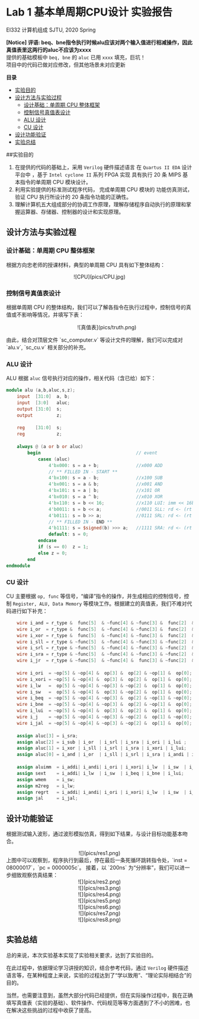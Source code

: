# Lab 1 基本单周期CPU设计 实验报告
EI332 计算机组成 SJTU, 2020 Spring  
  
**\[Notice] 评语: beq、bne指令执行时候alu应该对两个输入值进行相减操作，因此真值表里这两行的aluc不应该为xxxx**  
提供的基础模板中 `beq, bne` 的 `aluc` 已用 `xxxx` 填充，巨坑！  
项目中的代码已做对应修改，但其他场景未对应更新  

**目录**
<!-- MarkdownTOC -->

- [实验目的](#%E5%AE%9E%E9%AA%8C%E7%9B%AE%E7%9A%84)
- [设计方法与实验过程](#%E8%AE%BE%E8%AE%A1%E6%96%B9%E6%B3%95%E4%B8%8E%E5%AE%9E%E9%AA%8C%E8%BF%87%E7%A8%8B)
    - [设计基础：单周期 CPU 整体框架](#%E8%AE%BE%E8%AE%A1%E5%9F%BA%E7%A1%80%EF%BC%9A%E5%8D%95%E5%91%A8%E6%9C%9F-cpu-%E6%95%B4%E4%BD%93%E6%A1%86%E6%9E%B6)
    - [控制信号真值表设计](#%E6%8E%A7%E5%88%B6%E4%BF%A1%E5%8F%B7%E7%9C%9F%E5%80%BC%E8%A1%A8%E8%AE%BE%E8%AE%A1)
    - [ALU 设计](#alu-%E8%AE%BE%E8%AE%A1)
    - [CU 设计](#cu-%E8%AE%BE%E8%AE%A1)
- [设计功能验证](#%E8%AE%BE%E8%AE%A1%E5%8A%9F%E8%83%BD%E9%AA%8C%E8%AF%81)
- [实验总结](#%E5%AE%9E%E9%AA%8C%E6%80%BB%E7%BB%93)

<!-- /MarkdownTOC -->


<a id="%E5%AE%9E%E9%AA%8C%E7%9B%AE%E7%9A%84"></a>
##实验目的
1. 在提供的代码的基础上，采用 `Verilog` 硬件描述语言 在 `Quartus II EDA` 设计平台中 ，基于 `Intel cyclone II` 系列 FPGA 实现 具有执行 20 条 MIPS 基本指令的单周期 CPU 模块设计。
2. 利用实验提供的标准测试程序代码， 完成单周期 CPU 模块的 功能仿真测试，验证 CPU 执行所设计的 20 条指令功能的正确性。
3. 理解计算机五大组成部分的协调工作原理，理解存储程序自动执行的原理和掌握运算器、存储器、控制器的设计和实现原理。


<a id="%E8%AE%BE%E8%AE%A1%E6%96%B9%E6%B3%95%E4%B8%8E%E5%AE%9E%E9%AA%8C%E8%BF%87%E7%A8%8B"></a>
## 设计方法与实验过程

<a id="%E8%AE%BE%E8%AE%A1%E5%9F%BA%E7%A1%80%EF%BC%9A%E5%8D%95%E5%91%A8%E6%9C%9F-cpu-%E6%95%B4%E4%BD%93%E6%A1%86%E6%9E%B6"></a>
### 设计基础：单周期 CPU 整体框架
根据方向忠老师的授课材料，典型的单周期 CPU 具有如下整体结构：  
<div align="center">![CPU](pics/CPU.jpg)</div>

<a id="%E6%8E%A7%E5%88%B6%E4%BF%A1%E5%8F%B7%E7%9C%9F%E5%80%BC%E8%A1%A8%E8%AE%BE%E8%AE%A1"></a>
### 控制信号真值表设计
根据单周期 CPU 的整体结构，我们可以了解各指令在执行过程中，控制信号的真值或不影响等情况，并填写下表：
<dir align="center">![真值表](pics/truth.png)</dir>
由此，结合对顶层文件 `sc_computer.v` 等设计文件的理解，我们可以完成对 `alu.v`, `sc_cu.v` 相关部分的补充。

<a id="alu-%E8%AE%BE%E8%AE%A1"></a>
### ALU 设计
ALU 根据 `aluc` 信号执行对应的操作，相关代码（含已给）如下：  
```Verilog
module alu (a,b,aluc,s,z);
    input  [31:0]  a, b;
    input  [3:0]   aluc;
    output [31:0]  s;
    output         z;

    reg    [31:0]  s;
    reg            z;

    always @ (a or b or aluc) 
        begin                                    // event
            casex (aluc)
                4'bx000: s = a + b;              //x000 ADD
                // ** FILLED IN - START **
                4'bx100: s = a - b;              //x100 SUB
                4'bx001: s = a & b;              //x001 AND
                4'bx101: s = a | b;              //x101 OR
                4'bx010: s = a ^ b;              //x010 XOR
                4'bx110: s = b << 16;            //x110 LUI: imm << 16bit             
                4'b0011: s = b << a;             //0011 SLL: rd <- (rt << sa)
                4'b0111: s = b >> a;             //0111 SRL: rd <- (rt >> sa) (logical)
                // ** FILLED IN - END **
                4'b1111: s = $signed(b) >>> a;   //1111 SRA: rd <- (rt >> sa) (arithmetic)
                default: s = 0;
            endcase
            if (s == 0)  z = 1;
            else z = 0;
        end      
endmodule 
```

<a id="cu-%E8%AE%BE%E8%AE%A1"></a>
### CU 设计
CU 主要根据 `op, func` 等信号，“编译”指令的操作，并生成相应的控制信号，控制 `Register, ALU, Data Memory` 等模块工作。根据建立的真值表，我们不难对代码进行如下补充：  
```Verilog
    wire i_and = r_type &  func[5]  & ~func[4] & ~func[3] &  func[2]  & ~func[1] & ~func[0];   // 100100
    wire i_or  = r_type &  func[5]  & ~func[4] & ~func[3] &  func[2]  & ~func[1] &  func[0];   // 100101
    wire i_xor = r_type &  func[5]  & ~func[4] & ~func[3] &  func[2]  &  func[1] & ~func[0];   // 100110
    wire i_sll = r_type & ~func[5]  & ~func[4] & ~func[3] & ~func[2]  & ~func[1] & ~func[0];   // 000000
    wire i_srl = r_type & ~func[5]  & ~func[4] & ~func[3] & ~func[2]  &  func[1] & ~func[0];   // 000010
    wire i_sra = r_type & ~func[5]  & ~func[4] & ~func[3] & ~func[2]  &  func[1] &  func[0];   // 000011
    wire i_jr  = r_type & ~func[5]  & ~func[4] &  func[3] & ~func[2]  & ~func[1] & ~func[0];   // 001000

    wire i_ori  = ~op[5] & ~op[4] &  op[3] &  op[2] & ~op[1] &  op[0]; //001101
    wire i_xori = ~op[5] & ~op[4] &  op[3] &  op[2] &  op[1] &  op[0]; //001110
    wire i_lw   =  op[5] & ~op[4] & ~op[3] & ~op[2] &  op[1] &  op[0]; //100011
    wire i_sw   =  op[5] & ~op[4] &  op[3] & ~op[2] &  op[1] &  op[0]; //101011
    wire i_beq  = ~op[5] & ~op[4] & ~op[3] &  op[2] & ~op[1] & ~op[0]; //000100
    wire i_bne  = ~op[5] & ~op[4] & ~op[3] &  op[2] & ~op[1] &  op[0]; //000101
    wire i_lui  = ~op[5] & ~op[4] &  op[3] &  op[2] &  op[1] &  op[0]; //001111
    wire i_j    = ~op[5] & ~op[4] & ~op[3] & ~op[2] &  op[1] & ~op[0]; //000010
    wire i_jal  = ~op[5] & ~op[4] & ~op[3] & ~op[2] &  op[1] &  op[0]; //000011

    assign aluc[3] = i_sra;
    assign aluc[2] = i_sub | i_or  | i_srl | i_sra | i_ori | i_lui ;
    assign aluc[1] = i_xor | i_sll | i_srl | i_sra | i_xori | i_lui;
    assign aluc[0] = i_and | i_or  | i_sll | i_srl | i_sra | i_andi | i_ori;

    assign aluimm  = i_addi| i_andi| i_ori | i_xori| i_lw  | i_sw  | i_lui;
    assign sext    = i_addi| i_lw  | i_sw  | i_beq | i_bne | i_lui;
    assign wmem    = i_sw;
    assign m2reg   = i_lw;
    assign regrt   = i_addi| i_andi| i_ori | i_xori| i_lw  | i_sw  | i_lui;
    assign jal     = i_jal;
```

<a id="%E8%AE%BE%E8%AE%A1%E5%8A%9F%E8%83%BD%E9%AA%8C%E8%AF%81"></a>
## 设计功能验证
根据测试输入波形，通过波形模拟仿真，得到如下结果，与设计目标功能基本吻合。
<div align="center">![](pics/res1.png)</div>
上图中可以观察到，程序执行到最后，停在最后一条死循环跳转指令处，`inst = 08000017`，`pc = 0000005c`。
接着，以 `200ns` 为“分辨率”，我们可以进一步细致观察仿真结果：
<div align="center">![](pics/res2.png)</div>
<div align="center">![](pics/res3.png)</div>
<div align="center">![](pics/res4.png)</div>
<div align="center">![](pics/res5.png)</div>
<div align="center">![](pics/res6.png)</div>
<div align="center">![](pics/res7.png)</div>
<div align="center">![](pics/res8.png)</div>

<a id="%E5%AE%9E%E9%AA%8C%E6%80%BB%E7%BB%93"></a>
## 实验总结
总的来说，本次实验基本实现了实验相关要求，达到了实验目的。  

在此过程中，依据理论学习讲授的知识，结合参考代码，通过 `Verilog` 硬件描述语言等，在某种程度上来说，实验的过程达到了“学以致用”、“理论实际相结合”的目的。  

当然，也需要注意到，虽然大部分代码已经提供，但在实际操作过程中，我在正确填写真值表（实验的基础）、软件操作、代码规范等等方面遇到了不小的困难，也在解决这些挑战的过程中收获了提高。
